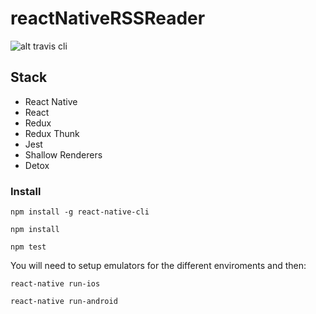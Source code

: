 # reactNativeRSSReader
![alt travis cli](https://travis-ci.org/aljones15/reactNativeRSSReader.svg?branch=master)

## Stack
- React Native
- React
- Redux
- Redux Thunk
- Jest
- Shallow Renderers
- Detox

### Install
```
npm install -g react-native-cli

npm install

npm test
```
You will need to setup emulators for the different enviroments and then:
```
react-native run-ios

react-native run-android
```
